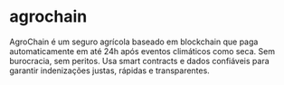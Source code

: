 # agrochain
AgroChain é um seguro agrícola baseado em blockchain que paga automaticamente em até 24h após eventos climáticos como seca. Sem burocracia, sem peritos. Usa smart contracts e dados confiáveis para garantir indenizações justas, rápidas e transparentes.
